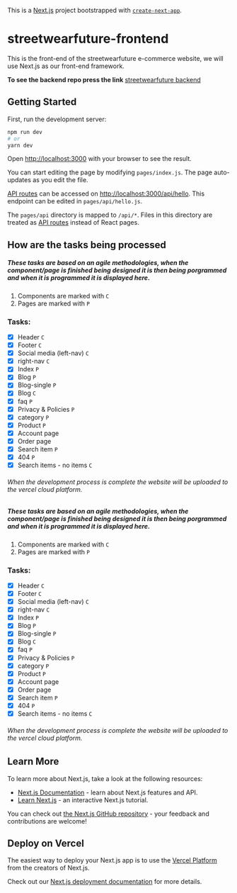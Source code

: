 This is a [Next.js](https://nextjs.org/) project bootstrapped with [`create-next-app`](https://github.com/vercel/next.js/tree/canary/packages/create-next-app).

# streetwearfuture-frontend
This is the front-end of the streetwearfuture e-commerce website, we will use Next.js as our front-end framework.

**To see the backend repo press the link**
[streetwearfuture backend](https://github.com/D1ma6/streetwearfuture-backend)

## Getting Started

First, run the development server:

```bash
npm run dev
# or
yarn dev
```

Open [http://localhost:3000](http://localhost:3000) with your browser to see the result.

You can start editing the page by modifying `pages/index.js`. The page auto-updates as you edit the file.

[API routes](https://nextjs.org/docs/api-routes/introduction) can be accessed on [http://localhost:3000/api/hello](http://localhost:3000/api/hello). This endpoint can be edited in `pages/api/hello.js`.

The `pages/api` directory is mapped to `/api/*`. Files in this directory are treated as [API routes](https://nextjs.org/docs/api-routes/introduction) instead of React pages.

## How are the tasks being processed

##### These tasks are based on an agile methodologies, when the component/page is finished being designed it is then being porgrammed and when it is programmed it is displayed here.

1. Components are marked with `C`
2. Pages are marked with `P`

### Tasks:

- [x] Header `C`
- [x] Footer `C`
- [x] Social media (left-nav) `C`
- [x] right-nav `C`
- [x] Index `P`
- [x] Blog `P`
- [x] Blog-single `P`
- [x] Blog `C`
- [x] faq `P`
- [x] Privacy & Policies `P`
- [x] category `P`
- [x] Product `P`
- [x] Account page
- [x] Order page
- [x] Search item `P`
- [x] 404 `P`
- [x] Search items - no items `C`

###### When the development process is complete the website will be uploaded to the vercel cloud platform.
##### These tasks are based on an agile methodologies, when the component/page is finished being designed it is then being porgrammed and when it is programmed it is displayed here. ##### 
1. Components are marked with `C`
2. Pages are marked with `P`
### Tasks:
  - [x] Header `C`
  - [x] Footer `C`
  - [x] Social media (left-nav) `C`
  - [x] right-nav `C`
  - [x] Index `P`
  - [x] Blog `P`
  - [x] Blog-single `P`
  - [x] Blog `C`
  - [x] faq `P`
  - [x] Privacy &  Policies `P`
  - [x] category `P`
  - [x] Product `P`
  - [x] Account page
  - [x] Order page
  - [x] Search item `P`
  - [x] 404 `P`
  - [x] Search items - no items `C`
###### When the development process is complete the website will be uploaded to the vercel cloud platform. ######

## Learn More

To learn more about Next.js, take a look at the following resources:

- [Next.js Documentation](https://nextjs.org/docs) - learn about Next.js features and API.
- [Learn Next.js](https://nextjs.org/learn) - an interactive Next.js tutorial.

You can check out [the Next.js GitHub repository](https://github.com/vercel/next.js/) - your feedback and contributions are welcome!

## Deploy on Vercel

The easiest way to deploy your Next.js app is to use the [Vercel Platform](https://vercel.com/new?utm_medium=default-template&filter=next.js&utm_source=create-next-app&utm_campaign=create-next-app-readme) from the creators of Next.js.

Check out our [Next.js deployment documentation](https://nextjs.org/docs/deployment) for more details.
